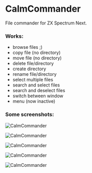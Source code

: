 # CalmCommander
 File commander for ZX Spectrum Next. 

### Works:
- browse files ;)
- copy file (no directory)
- move file (no directory)
- delete file/directory
- create directory
- rename file/directory
- select multiple files
- search and select files
- search and deselect files
- switch between window
- menu (now inactive)

### Some screenshots:

![CalmCommander](http://www.mb-maniax.cz/calmcommander/image5.png)

![CalmCommander](http://www.mb-maniax.cz/calmcommander/image4.png)

![CalmCommander](http://www.mb-maniax.cz/calmcommander/image1.png)

![CalmCommander](http://www.mb-maniax.cz/calmcommander/image2.png)

![CalmCommander](http://www.mb-maniax.cz/calmcommander/image3.png)
